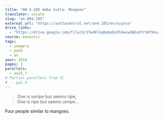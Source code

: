 ```yaml
---
title: "AN 4.105 Amba Sutta: Mangoes"
translator: sujato
slug: "an.004.105"
external_url: "https://suttacentral.net/an4.105/en/sujato"
drive_links:
  - "https://drive.google.com/file/d/1TwXKlkqKpbeQc0lHwuwUAEvUfrSbTVex/view?usp=drivesdk"
course: monastic
tags:
  - imagery
  - path
  - an
year: 2018
pages: 1
parallels:
  - ea25.7
# Partial parallels from SC
#  - pp2.4
---
```


> One is unripe but seems ripe,  
One is ripe but seems unripe...

Four people similar to mangoes.
